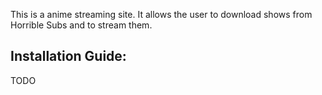 This is a anime streaming site. It allows the user to download shows from Horrible Subs and to stream them.


## Installation Guide:

TODO
